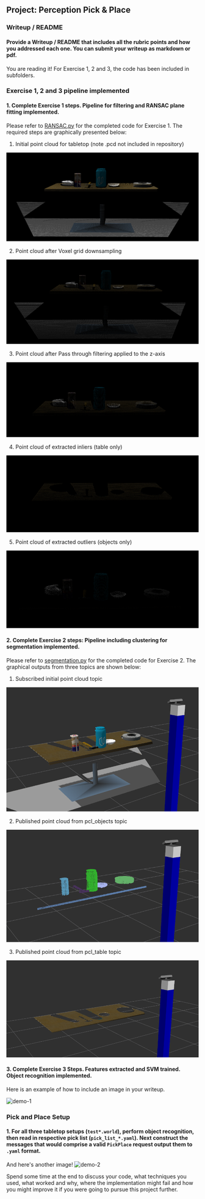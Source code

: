 ## Project: Perception Pick & Place
### Writeup / README

[//]: # (Image References)

[image1]: ./imgs/Exercise1/tabletop.png
[image2]: ./imgs/Exercise1/downsampled.png
[image3]: ./imgs/Exercise1/passthrough.png
[image4]: ./imgs/Exercise1/inliers.png
[image5]: ./imgs/Exercise1/outliers.png
[image6]: ./imgs/Exercise2/point_cloud.png
[image7]: ./imgs/Exercise2/segmented_objects.png
[image8]: ./imgs/Exercise2/segmented_table.png
[image9]: ./imgs/complete.png

#### Provide a Writeup / README that includes all the rubric points and how you addressed each one.  You can submit your writeup as markdown or pdf.  

You are reading it! For Exercise 1, 2 and 3, the code has been included in subfolders.

### Exercise 1, 2 and 3 pipeline implemented
#### 1. Complete Exercise 1 steps. Pipeline for filtering and RANSAC plane fitting implemented.
Please refer to [RANSAC.py](./Exercise1/RANSAC.py) for the completed code for Exercise 1. The required steps are graphically presented below:
1. Initial point cloud for tabletop (note .pcd not included in repository)

![image1]

2. Point cloud after Voxel grid downsampling

![image2]

3. Point cloud after Pass through filtering applied to the z-axis

![image3]

4. Point cloud of extracted inliers (table only)

![image4]

5. Point cloud of extracted outliers (objects only)

![image5]

#### 2. Complete Exercise 2 steps: Pipeline including clustering for segmentation implemented.  
Please refer to [segmentation.py](./Exercise2/segmentation.py) for the completed code for Exercise 2. The graphical outputs from three topics are shown below:
1. Subscribed initial point cloud topic

![image6]

2. Published point cloud from pcl_objects topic

![image7]

3. Published point cloud from pcl_table topic

![image8]

#### 3. Complete Exercise 3 Steps.  Features extracted and SVM trained.  Object recognition implemented.
Here is an example of how to include an image in your writeup.

![demo-1](https://user-images.githubusercontent.com/20687560/28748231-46b5b912-7467-11e7-8778-3095172b7b19.png)

### Pick and Place Setup

#### 1. For all three tabletop setups (`test*.world`), perform object recognition, then read in respective pick list (`pick_list_*.yaml`). Next construct the messages that would comprise a valid `PickPlace` request output them to `.yaml` format.

And here's another image! 
![demo-2](https://user-images.githubusercontent.com/20687560/28748286-9f65680e-7468-11e7-83dc-f1a32380b89c.png)

Spend some time at the end to discuss your code, what techniques you used, what worked and why, where the implementation might fail and how you might improve it if you were going to pursue this project further.  



